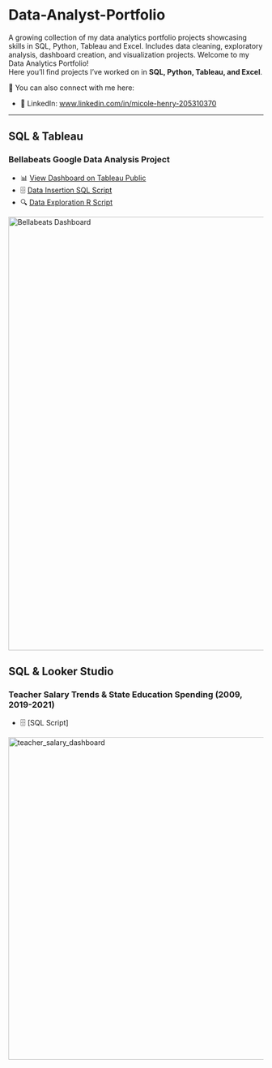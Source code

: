 # Data-Analyst-Portfolio
A growing collection of my data analytics portfolio projects showcasing skills in SQL, Python, Tableau and Excel. Includes data cleaning, exploratory analysis, dashboard creation, and visualization projects.
Welcome to my Data Analytics Portfolio!  
Here you’ll find projects I’ve worked on in **SQL, Python, Tableau, and Excel**.  

📌 You can also connect with me here:   
- 💼 LinkedIn: www.linkedin.com/in/micole-henry-205310370
---

## SQL & Tableau  

### Bellabeats Google Data Analysis Project  
- 📊 [View Dashboard on Tableau Public](https://public.tableau.com/views/BellabeatsTableauDashboard/Dashboard12?:language=en-US&:sid=&:redirect=auth&:display_count=n&:origin=viz_share_link)
- 🗄️ [Data Insertion SQL Script](https://github.com/MicoleHenry/Data-Analyst-Portfolio/tree/main/Bellabeats%20Google%20Data%20Analysis%20Project/04_scripts/SQL)
- 🔍 [Data Exploration R Script](https://github.com/MicoleHenry/Data-Analyst-Portfolio/tree/main/Bellabeats%20Google%20Data%20Analysis%20Project/04_scripts/R) 

<img width="1177" height="855" alt="Bellabeats Dashboard" src="https://github.com/user-attachments/assets/8c0d996f-659a-4f2c-8d59-048a8e8827ca" />

## SQL & Looker Studio

### Teacher Salary Trends & State Education Spending (2009, 2019-2021) 
- 🗄️ [SQL Script]
<img width="848" height="636" alt="teacher_salary_dashboard" src="https://github.com/user-attachments/assets/b23475d3-4440-4941-9563-74cfe6020c81" />

